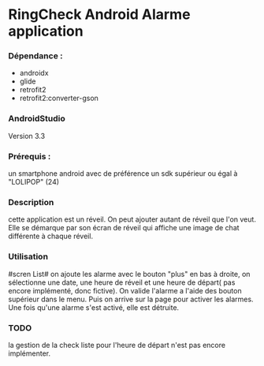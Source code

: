 # RingCheck Android Alarme application

### Dépendance :
- androidx
- glide
- retrofit2
- retrofit2:converter-gson 


### AndroidStudio
Version 3.3

### Prérequis :
un smartphone android avec de préférence un sdk supérieur ou égal à "LOLIPOP" (24)


### Description
cette application est un réveil. On peut ajouter autant de réveil que l'on veut. Elle se démarque par son écran de réveil qui affiche une image de chat différente à chaque réveil.


### Utilisation

#scren List#
on ajoute les alarme avec le bouton "plus" en bas à droite, on sélectionne une date, une heure de réveil et une heure de départ( pas encore implémenté, donc fictive).
On valide l'alarme a l'aide des bouton supérieur dans le menu. Puis on arrive sur la page pour activer les alarmes. Une fois qu'une alarme s'est activé, elle est détruite.

### TODO
la gestion de la check liste pour l'heure de départ n'est pas encore implémenter.